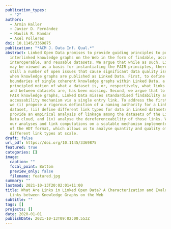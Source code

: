 ```yaml
---
publication_types:
  - "2"
authors:
  - Armin Haller
  - Javier D. Fernández
  - Maulik R. Kamdar
  - Axel Polleres
doi: 10.1145/3369875
publication: "*ACM J. Data Inf. Qual.*"
abstract: Linked Open Data promises to provide guiding principles to publish
  interlinked knowledge graphs on the Web in the form of findable, accessible,
  interoperable, and reusable datasets. We argue that while as such, Linked Data
  may be viewed as a basis for instantiating the FAIR principles, there are
  still a number of open issues that cause significant data quality issues even
  when knowledge graphs are published as Linked Data. First, to define
  boundaries of single coherent knowledge graphs within Linked Data, a
  principled notion of what a dataset is, or, respectively, what links within
  and between datasets are, has been missing. Second, we argue that to enable
  FAIR knowledge graphs, Linked Data misses standardised findability and
  accessability mechanism via a single entry link. To address the first issue,
  we (i) propose a rigorous definition of a naming authority for a Linked Data
  dataset, (ii) define different link types for data in Linked datasets, (iii)
  provide an empirical analysis of linkage among the datasets of the Linked Open
  Data cloud, and (iv) analyse the dereferenceability of those links. We base
  our analyses and link computations on a scalable mechanism implemented on top
  of the HDT format, which allows us to analyse quantity and quality of
  different link types at scale.
draft: false
url_pdf: https://doi.org/10.1145/3369875
featured: true
categories: []
image:
  caption: ""
  focal_point: Bottom
  preview_only: false
  filename: featured.jpg
summary: ""
lastmod: 2021-10-13T20:02:01+11:00
title: What Are Links in Linked Open Data? A Characterization and Evaluation of
  Links between Knowledge Graphs on the Web
subtitle: ""
tags: []
projects: []
date: 2020-01-01
publishDate: 2021-10-13T09:02:00.553Z
---
```

